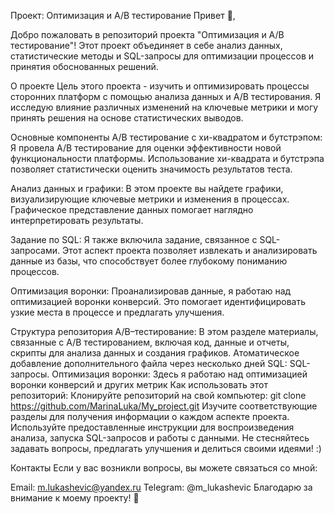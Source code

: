 Проект: Оптимизация и А/В тестирование
Привет 👋,

Добро пожаловать в репозиторий проекта "Оптимизация и А/В тестирование"! Этот проект объединяет в себе анализ данных, статистические методы и SQL-запросы для оптимизации процессов и принятия обоснованных решений.

О проекте
Цель этого проекта - изучить и оптимизировать процессы сторонних платформ с помощью анализа данных и A/B тестирования. Я исследую влияние различных изменений на ключевые метрики и могу принять решения на основе статистических выводов.

Основные компоненты
А/В тестирование с хи-квадратом и бутстрэпом: Я провела A/B тестирование для оценки эффективности новой функциональности платформы. Использование хи-квадрата и бутстрэпа позволяет статистически оценить значимость результатов теста.

Анализ данных и графики: В этом проекте вы найдете графики, визуализирующие ключевые метрики и изменения в процессах. Графическое представление данных помогает наглядно интерпретировать результаты.

Задание по SQL: Я также включила задание, связанное с SQL-запросами. Этот аспект проекта позволяет извлекать и анализировать данные из базы, что способствует более глубокому пониманию процессов.

Оптимизация воронки: Проанализировав данные, я работаю над оптимизацией воронки конверсий. Это помогает идентифицировать узкие места в процессе и предлагать улучшения.

Структура репозитория
A/B–тестирование: В этом разделе материалы, связанные с А/В тестированием, включая код, данные и отчеты, скрипты для анализа данных и создания графиков.
Атоматическое добавление дополнительного файла через несколько дней
SQL: SQL-запросы.
Оптимизация воронки: Здесь я работаю над оптимизацией воронки конверсий и других метрик
Как использовать этот репозиторий:
Клонируйте репозиторий на свой компьютер: git clone https://github.com/MarinaLuka/My_project.git
Изучите соответствующие разделы для получения информации о каждом аспекте проекта.
Используйте предоставленные инструкции для воспроизведения анализа, запуска SQL-запросов и работы с данными.
Не стесняйтесь задавать вопросы, предлагать улучшения и делиться своими идеями! :)

Контакты
Если у вас возникли вопросы, вы можете связаться со мной:

Email: m.lukashevic@yandex.ru
Telegram: @m_lukashevic
Благодарю за внимание к моему проекту! 🚀
